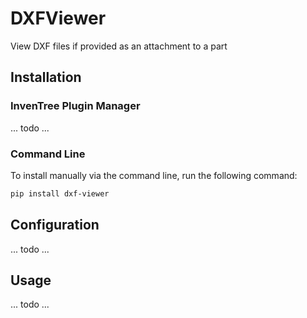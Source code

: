 # DXFViewer

View DXF files if provided as an attachment to a part

## Installation

### InvenTree Plugin Manager

... todo ...

### Command Line 

To install manually via the command line, run the following command:

```bash
pip install dxf-viewer
```

## Configuration

... todo ...

## Usage

... todo ...
